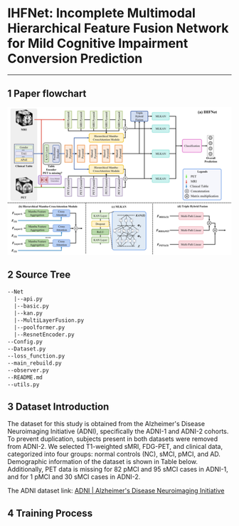 # IHFNet: Incomplete Multimodal Hierarchical Feature Fusion Network for Mild Cognitive Impairment Conversion Prediction



-----

## 1 Paper flowchart

![frame](assets/frame.jpg)



## 2 Source Tree

```
--Net
  |--api.py
  |--basic.py
  |--kan.py
  |--MultiLayerFusion.py
  |--poolformer.py
  |--ResnetEncoder.py
--Config.py
--Dataset.py
--loss_function.py
--main_rebuild.py
--observer.py
--README.md
--utils.py
```

## 3 Dataset Introduction

The dataset for this study is obtained from the Alzheimer's Disease Neuroimaging Initiative (ADNI), specifically the ADNI-1 and ADNI-2 cohorts. To prevent duplication, subjects present in both datasets were removed from ADNI-2. We selected T1-weighted sMRI, FDG-PET, and clinical data, categorized into four groups: normal controls (NC), sMCI, pMCI, and AD. Demographic information of the dataset is shown in Table below. Additionally, PET data is missing for 82 pMCI and 95 sMCI cases in ADNI-1, and for 1 pMCI and 30 sMCI cases in ADNI-2.

The ADNI dataset link: [ADNI | Alzheimer's Disease Neuroimaging Initiative](https://adni.loni.usc.edu/)





## 4 Training Process

